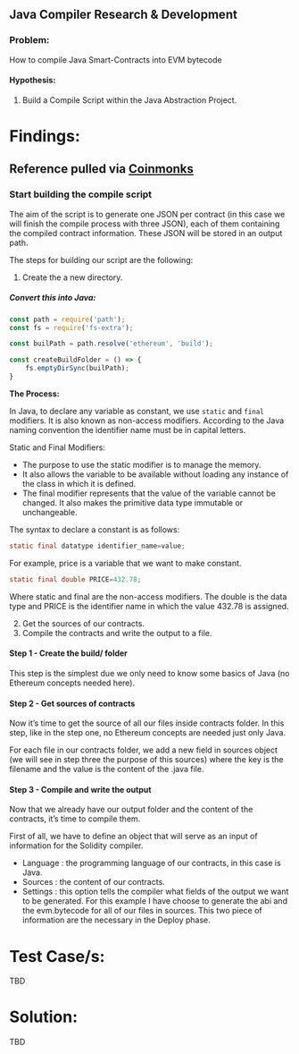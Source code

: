 ## Java Compiler Research & Development


### Problem:
How to compile Java Smart-Contracts into EVM bytecode

#### Hypothesis:
1. Build a Compile Script within the Java Abstraction Project.

# Findings:

## Reference pulled via [Coinmonks](https://medium.com/coinmonks/compiling-and-deploying-ethereum-smart-contracts-with-pure-javascript-4bee3bfe99bb)

### Start building the compile script

The aim of the script is to generate one JSON per contract (in this case we will finish the compile process with three JSON), each of them containing the compiled contract information. These JSON will be stored in an output path.

The steps for building our script are the following:

1. Create the a new directory.

##### Convert this into Java:
```javascript
const path = require('path');
const fs = require('fs-extra');

const builPath = path.resolve('ethereum', 'build');

const createBuildFolder = () => {
	fs.emptyDirSync(builPath);
}
```
**The Process:**

In Java, to declare any variable as constant, we use `static` and `final` modifiers. It is also known as non-access modifiers. According to the Java naming convention
the identifier name must be in capital letters.

Static and Final Modifiers:
- The purpose to use the static modifier is to manage the memory.
- It also allows the variable to be available without loading any instance of the class in which it is defined.
- The final modifier represents that the value of the variable cannot be changed. It also makes the primitive data type immutable or unchangeable.
 
The syntax to declare a constant is as follows:

```java
static final datatype identifier_name=value;
```

For example, price is a variable that we want to make constant.

```java
static final double PRICE=432.78;
```

Where static and final are the non-access modifiers. The double is the data type and PRICE is the identifier name in which the value 432.78 is assigned.

2. Get the sources of our contracts.
3. Compile the contracts and write the output to a file.

#### Step 1 - Create the build/ folder
This step is the simplest due we only need to know some basics of Java (no Ethereum concepts needed here).

#### Step 2 - Get sources of contracts
Now it’s time to get the source of all our files inside contracts folder. In this step, like in the step one, no Ethereum concepts are needed just only Java.

For each file in our contracts folder, we add a new field in sources object (we will see in step three the purpose of this sources) where the key is the filename and the value is the content of the .java file.

#### Step 3 - Compile and write the output
Now that we already have our output folder and the content of the contracts, it’s time to compile them.

First of all, we have to define an object that will serve as an input of information for the Solidity compiler.

- Language : the programming language of our contracts, in this case is Java.
- Sources : the content of our contracts.
- Settings : this option tells the compiler what fields of the output we want to be generated. For this example I have choose to generate the abi and the evm.bytecode for all of our files in sources. This two piece of information are the necessary in the Deploy phase.

# Test Case/s: 
TBD

# Solution:
TBD
